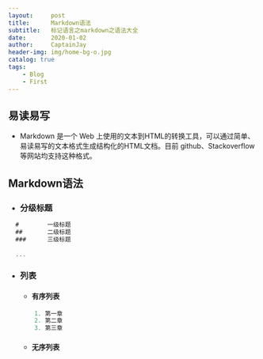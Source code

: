 ```yaml
---
layout:     post
title:      Markdown语法
subtitle:   标记语言之markdown之语法大全
date:       2020-01-02
author:     CaptainJay
header-img: img/home-bg-o.jpg
catalog: true
tags:
    - Blog
    - First
---
```


## 易读易写
  * Markdown 是一个 Web 上使用的文本到HTML的转换工具，可以通过简单、易读易写的文本格式生成结构化的HTML文档。目前 github、Stackoverflow 等网站均支持这种格式。

## Markdown语法
 * ### 分级标题
  ```javascript
    #        一级标题
    ##       二级标题
    ###      三级标题
    
    ...
  ```
  
  * ### 列表
    * #### 有序列表
    ```javascript
        1. 第一章
        2. 第二章
        3. 第三章
    ```
    * #### 无序列表
    
